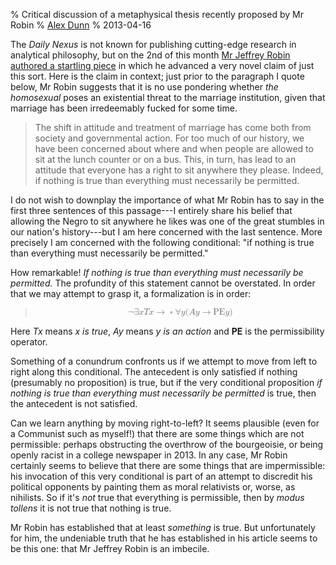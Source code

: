 % Critical discussion of a metaphysical thesis recently proposed by Mr Robin
% [Alex Dunn](https://twitter.com/dunndunndunn "Twitter")
% 2013-04-16

The *Daily Nexus* is not known for publishing cutting-edge research in
analytical philosophy, but on the 2nd of this month
[Mr Jeffrey Robin authored a startling piece](http://dailynexus.com/2013-04-02/right-said-gay-or-not-marriage-is-already-in-the-dog-house/
"Gay or Not, Marriage Is Already in the Dog House") in which he
advanced a very novel claim of just this sort.  Here is the claim in
context; just prior to the paragraph I quote below, Mr Robin suggests
that it is no use pondering whether *the homosexual* poses an
existential threat to the marriage institution, given that marriage
has been irredeemably fucked for some time.

> The shift in attitude and treatment of marriage has come both from
> society and governmental action. For too much of our history, we
> have been concerned about where and when people are allowed to sit
> at the lunch counter or on a bus. This, in turn, has lead to an
> attitude that everyone has a right to sit anywhere they
> please. Indeed, if nothing is true than everything must necessarily
> be permitted.

I do not wish to downplay the importance of what Mr Robin has to say
in the first three sentences of this passage---I entirely share his
belief that allowing the Negro to sit anywhere he likes was one of the
great stumbles in our nation's history---but I am here concerned with
the last sentence.  More precisely I am concerned with the following
conditional: "if nothing is true than everything must necessarily be
permitted."

How remarkable!  *If nothing is true than everything must necessarily
be permitted.*  The profundity of this statement cannot be
overstated.  In order that we may attempt to grasp it, a formalization
is in order:

<blockquote>
<p><math display="block" xmlns="http://www.w3.org/1998/Math/MathML"><mrow><mo>¬</mo><mo>∃</mo><mi>x</mi><mi>T</mi><mi>x</mi><mo>→</mo><mo>▫</mo><mo>∀</mo><mi>y</mi><mo stretchy="false">(</mo><mi>A</mi><mi>y</mi><mo>→</mo><mtext mathvariant="bold">PE</mtext><mi>y</mi><mo stretchy="false">)</mo></mrow></math></p>
</blockquote>

Here $Tx$ means *x is true*, $Ay$ means *y is an action* and **PE** is
the permissibility operator.

Something of a conundrum confronts us if we attempt to move from left to
right along this conditional. The antecedent is only satisfied if
nothing (presumably no proposition) is true, but if the very conditional
proposition *if nothing is true than everything must necessarily be
permitted* is true, then the antecedent is not satisfied.

Can we learn anything by moving right-to-left?  It seems plausible
(even for a Communist such as myself!) that there are some things
which are not permissible: perhaps obstructing the overthrow of the
bourgeoisie, or being openly racist in a college newspaper in 2013.  In
any case, Mr Robin certainly seems to believe that there are some
things that are impermissible: his invocation of this very conditional
is part of an attempt to discredit his political opponents by painting
them as moral relativists or, worse, as nihilists.  So if it's *not*
true that everything is permissible, then by *modus tollens* it is not
true that nothing is true.

Mr Robin has established that at least *something* is true.  But
unfortunately for him, the undeniable truth that he has established in
his article seems to be this one: that Mr Jeffrey Robin is an
imbecile.
